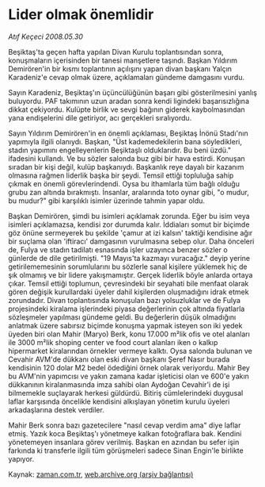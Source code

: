 # Lider olmak önemlidir

*Atıf Keçeci 2008.05.30*

<tr><td class="metin" colspan="2" style="padding-top: 20px; padding-left: 5px; padding-right: 10px;">Beşiktaş'ta geçen hafta yapılan Divan Kurulu toplantısından sonra, konuşmaların içerisinden bir tanesi manşetlere taşındı. Başkan Yıldırım Demirören'in bir kısmı toplantının açılışını yapan divan başkanı Yalçın Karadeniz'e cevap olmak üzere, açıklamaları gündeme damgasını vurdu.</td></tr><tr><td class="metin" colspan="2" style="padding-top: 20px; padding-left: 5px; padding-right: 10px;"><p>Sayın Karadeniz, Beşiktaş'ın üçüncülüğünün başarı gibi gösterilmesini yanlış buluyordu. PAF takımının uzun aradan sonra kendi ligindeki başarısızlığına dikkat çekiyordu. Kulüpte birlik ve sevgi bağının giderek kaybolmasından yana endişelerini dile getiriyor, acı gerçekleri sıralıyordu.
<p>Sayın Yıldırım Demirören'in en önemli açıklaması, Beşiktaş İnönü Stadı'nın yapımıyla ilgili olanıydı. Başkan, "Üst kademedekilerin bana söyledikleri, stadın yapımını engelleyenlerin Beşiktaşlı olduklarıdır. Bu beni üzdü." ifadesini kullandı. Ve bu sözler salonda buz gibi bir hava estirdi. Konuşan sıradan bir kişi değil, kulüp başkanıydı. Başkanlık reye dayalı bir kazanım olmasına rağmen liderlik başka bir şeydi. Temsil ettiği topluluğa sahip çıkmak en önemli görevlerindendi. Oysa bu ithamlarla tüm bağlı olduğu grubu zan altında bırakmıştı. İnsanlar, aralarında toto oynar gibi, "o mudur, bu mudur?" gibi karşılıklı isimler üzerinde tahmin yapar oldu. 
<p>Başkan Demirören, şimdi bu isimleri açıklamak zorunda. Eğer bu isim veya isimleri açıklamazsa, kendisi zor durumda kalır. İddiaları somut bir biçimde göz önüne sermeyerek bu şekilde 'çamur at izi kalsın' taktiği kendisine ağır bir suçlama olan 'iftiracı' damgasının vurulmasına sebep olur. Daha önceleri de, Fulya ve stadın tadilatı esnasında işler uzayınca benzer sözler o günlerde de dile getirilmişti. "19 Mayıs'ta kazmayı vuracağız." deyip yerine getirilememesinin sorumlularını bu sözlerle sanal kişilere yüklemek hiç de şık olmamış ve bir lidere yakışmamıştır. Gerçek liderlik böyle anlarda ortaya çıkar. Temsil ettiği toplumun, çevresindeki bir seyahati bile menfaat olarak gören değişik kurullardaki üyeler dahil kişilerden oluşmadığını idrak etmek zorundadır. Divan toplantısında konuşulan bazı yolsuzluklar ve de Fulya projesindeki kiralama işlerindeki piyasa değerlerinin çok altında fiyatlarla sözleşmeler yapılması gündeme geldi. Bu değerlerin düşük olmadığını anlatmak üzere sabırsız biçimde konuşma yapmak isteyen son iki yedek üyeden biri olan Mahir (Maryo) Berk, konu 17.000 m²lik ofis ve otel alanları ile 3000 m²lik shoping center ve food court alanları iken o kalkıp hipermarket kiralarından örnekler vermeye kalktı. Oysa salonda bulunan ve Cevahir AVM'de dükkanı olan eski divan başkanı Şeref Nasır burada kendisinin 120 dolar M2 bedel ödediğini örnek olarak veriyordu. Mahir Bey bu AVM'nin yapımcısı ve yakın zamana kadar işleticisi olan ve 600'e yakın dükkanının kiralanmasında imza sahibi olan Aydoğan Cevahir'i de işi bilmemekle suçlayarak herkesi güldürdü. Bitiriş cümlelerindeki duygusal laflar karşısında öncelikle kendisini alkışlayan yönetim kurulu üyeleri arkadaşlarına destek verdiler.
<p>Mahir Berk sonra bazı gazetecilere "nasıl cevap verdim ama" diye laflar etmiş. Yazık koca Beşiktaş'ı yönetmeye kalkan fotoğraflara bak. Kendini yönetemeyen insanlara görev verilmiş. Başkan en azından bu sefer işin farkında ki transferle ilgili tüm görüşmeleri sadece Sinan Engin'le birlikte yapıyor. <br/></p></p></p></p></td></tr>

Kaynak: [zaman.com.tr](http://zaman.com.tr/yazar.do?yazino=695822), [web.archive.org (arşiv bağlantısı)](http://web.archive.org/web/20080828145047/http://zaman.com.tr:80/yazar.do?yazino=695822)
